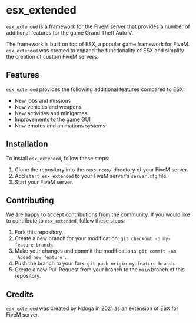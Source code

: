 # esx_extended

`esx_extended` is a framework for the FiveM server that provides a number of additional features for the game Grand Theft Auto V.

The framework is built on top of ESX, a popular game framework for FiveM. `esx_extended` was created to expand the functionality of ESX and simplify the creation of custom FiveM servers.

## Features

`esx_extended` provides the following additional features compared to ESX:

- New jobs and missions
- New vehicles and weapons
- New activities and minigames
- Improvements to the game GUI
- New emotes and animations systems

## Installation

To install `esx_extended`, follow these steps:

1. Clone the repository into the `resources/` directory of your FiveM server.
2. Add `start esx_extended` to your FiveM server's `server.cfg` file.
3. Start your FiveM server.

## Contributing

We are happy to accept contributions from the community. If you would like to contribute to `esx_extended`, follow these steps:

1. Fork this repository.
2. Create a new branch for your modification: `git checkout -b my-feature-branch`.
3. Make your changes and commit the modifications: `git commit -am 'Added new feature'`.
4. Push the branch to your fork: `git push origin my-feature-branch`.
5. Create a new Pull Request from your branch to the `main` branch of this repository.

## Credits

`esx_extended` was created by Ndoga in 2021 as an extension of ESX for FiveM server.
